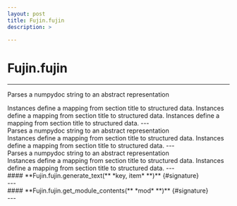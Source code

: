 ```yaml
---
layout: post
title: Fujin.fujin
description: >
  
---
```


# Fujin.fujin
---
Parses a numpydoc string to an abstract representation
<div class='desc' markdown="1">
Instances define a mapping from section title to structured data.
Instances define a mapping from section title to structured data.
Instances define a mapping from section title to structured data.
---
</div>Parses a numpydoc string to an abstract representation
<div class='desc' markdown="1">
Instances define a mapping from section title to structured data.
Instances define a mapping from section title to structured data.
---
</div>Parses a numpydoc string to an abstract representation
<div class='desc' markdown="1">
Instances define a mapping from section title to structured data.
Instances define a mapping from section title to structured data.
---
</div>#### **Fujin.fujin.generate_text(** *key, item*  **)** {#signature}

<div class='desc' markdown="1">
---
</div>#### **Fujin.fujin.get_module_contents(** *mod*  **)** {#signature}

<div class='desc' markdown="1">
---
</div>